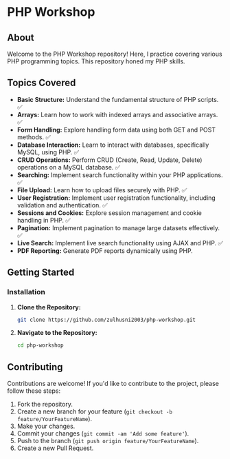 # PHP Workshop

## About

Welcome to the PHP Workshop repository! Here, I practice covering various PHP programming topics. This repository honed my PHP skills.

## Topics Covered

- **Basic Structure:** Understand the fundamental structure of PHP scripts. ✅
- **Arrays:** Learn how to work with indexed arrays and associative arrays. ✅
- **Form Handling:** Explore handling form data using both GET and POST methods. ✅
- **Database Interaction:** Learn to interact with databases, specifically MySQL, using PHP. ✅
- **CRUD Operations:** Perform CRUD (Create, Read, Update, Delete) operations on a MySQL database. ✅
- **Searching:** Implement search functionality within your PHP applications. ✅
- **File Upload:** Learn how to upload files securely with PHP. ✅
- **User Registration:** Implement user registration functionality, including validation and authentication. ✅
- **Sessions and Cookies:** Explore session management and cookie handling in PHP. ✅
- **Pagination:** Implement pagination to manage large datasets effectively. ✅
- **Live Search:** Implement live search functionality using AJAX and PHP. ✅
- **PDF Reporting:** Generate PDF reports dynamically using PHP.

## Getting Started

### Installation 

1. **Clone the Repository:**

   ```bash
   git clone https://github.com/zulhusni2003/php-workshop.git
   ```
2. **Navigate to the Repository:**
   ```bash
   cd php-workshop
   ```
   
## Contributing

Contributions are welcome! If you'd like to contribute to the project, please follow these steps:

1. Fork the repository.
2. Create a new branch for your feature (`git checkout -b feature/YourFeatureName`).
3. Make your changes.
4. Commit your changes (`git commit -am 'Add some feature'`).
5. Push to the branch (`git push origin feature/YourFeatureName`).
6. Create a new Pull Request.
   
